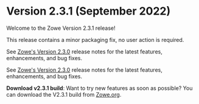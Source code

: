 # Version 2.3.1 (September 2022)

Welcome to the Zowe Version 2.3.1 release!

This release contains a minor packaging fix, no user action is required. 

See [Zowe's Version 2.3.0](./v2_3_0.md) release notes for the latest features, enhancements, and bug fixes.

See [Zowe's Version 2.3.0](https://docs.zowe.org/stable/whats-new/release-notes/v2_3_0/) release notes for the latest features, enhancements, and bug fixes.

**Download v2.3.1 build**: Want to try new features as soon as possible? You can download the V2.3.1 build from [Zowe.org](https://www.zowe.org/download.html).
